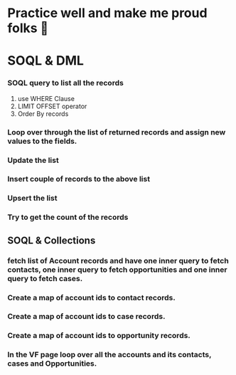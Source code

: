 # Practice well and make me proud folks 🍕



# SOQL & DML
### SOQL query to list all the records
1. use WHERE Clause 
2. LIMIT OFFSET operator
3. Order By records
### Loop over through the list of returned records and assign new values to the fields. 
### Update the list
### Insert couple of records to the above list
### Upsert the list
### Try to get the count of the records


## SOQL & Collections

### fetch list of Account records and have one inner query to fetch contacts, one inner query to fetch opportunities and one inner query to fetch cases. 
### Create a map of account ids to contact records.
### Create a map of account ids to case records.
### Create a map of account ids to opportunity records.
### In the VF page loop over all the accounts and its contacts, cases and Opportunities. 
